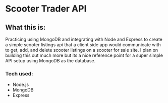 # Scooter Trader API

## What this is: 
Practicing using MongoDB and integrating with Node and Express to create a simple scooter listings api that a client side app would communicate with to get, add, and delete scooter listings on a scooter for sale site. I plan on building this out much more but its a nice reference point for a super simple API setup using MongoDB as the database. 

### Tech used: 
- Node.js
- MongoDB
- Express
